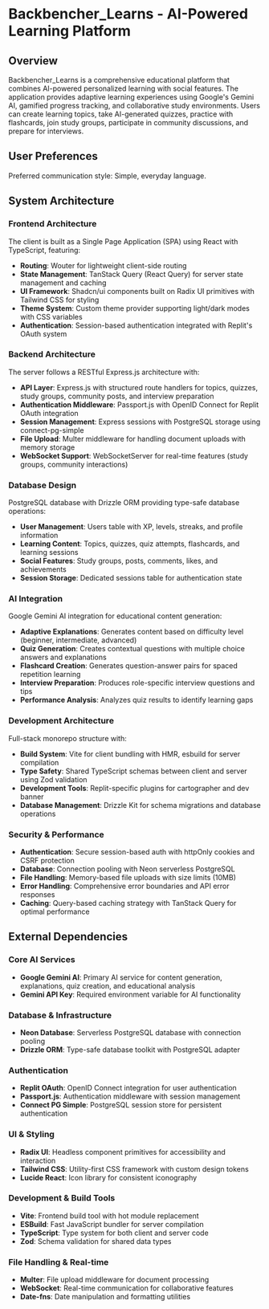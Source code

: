 # Backbencher_Learns - AI-Powered Learning Platform

## Overview

Backbencher_Learns is a comprehensive educational platform that combines AI-powered personalized learning with social features. The application provides adaptive learning experiences using Google's Gemini AI, gamified progress tracking, and collaborative study environments. Users can create learning topics, take AI-generated quizzes, practice with flashcards, join study groups, participate in community discussions, and prepare for interviews.

## User Preferences

Preferred communication style: Simple, everyday language.

## System Architecture

### Frontend Architecture
The client is built as a Single Page Application (SPA) using React with TypeScript, featuring:
- **Routing**: Wouter for lightweight client-side routing
- **State Management**: TanStack Query (React Query) for server state management and caching
- **UI Framework**: Shadcn/ui components built on Radix UI primitives with Tailwind CSS for styling
- **Theme System**: Custom theme provider supporting light/dark modes with CSS variables
- **Authentication**: Session-based authentication integrated with Replit's OAuth system

### Backend Architecture
The server follows a RESTful Express.js architecture with:
- **API Layer**: Express.js with structured route handlers for topics, quizzes, study groups, community posts, and interview preparation
- **Authentication Middleware**: Passport.js with OpenID Connect for Replit OAuth integration
- **Session Management**: Express sessions with PostgreSQL storage using connect-pg-simple
- **File Upload**: Multer middleware for handling document uploads with memory storage
- **WebSocket Support**: WebSocketServer for real-time features (study groups, community interactions)

### Database Design
PostgreSQL database with Drizzle ORM providing type-safe database operations:
- **User Management**: Users table with XP, levels, streaks, and profile information
- **Learning Content**: Topics, quizzes, quiz attempts, flashcards, and learning sessions
- **Social Features**: Study groups, posts, comments, likes, and achievements
- **Session Storage**: Dedicated sessions table for authentication state

### AI Integration
Google Gemini AI integration for educational content generation:
- **Adaptive Explanations**: Generates content based on difficulty level (beginner, intermediate, advanced)
- **Quiz Generation**: Creates contextual questions with multiple choice answers and explanations
- **Flashcard Creation**: Generates question-answer pairs for spaced repetition learning
- **Interview Preparation**: Produces role-specific interview questions and tips
- **Performance Analysis**: Analyzes quiz results to identify learning gaps

### Development Architecture
Full-stack monorepo structure with:
- **Build System**: Vite for client bundling with HMR, esbuild for server compilation
- **Type Safety**: Shared TypeScript schemas between client and server using Zod validation
- **Development Tools**: Replit-specific plugins for cartographer and dev banner
- **Database Management**: Drizzle Kit for schema migrations and database operations

### Security & Performance
- **Authentication**: Secure session-based auth with httpOnly cookies and CSRF protection
- **Database**: Connection pooling with Neon serverless PostgreSQL
- **File Handling**: Memory-based file uploads with size limits (10MB)
- **Error Handling**: Comprehensive error boundaries and API error responses
- **Caching**: Query-based caching strategy with TanStack Query for optimal performance

## External Dependencies

### Core AI Services
- **Google Gemini AI**: Primary AI service for content generation, explanations, quiz creation, and educational analysis
- **Gemini API Key**: Required environment variable for AI functionality

### Database & Infrastructure
- **Neon Database**: Serverless PostgreSQL database with connection pooling
- **Drizzle ORM**: Type-safe database toolkit with PostgreSQL adapter

### Authentication
- **Replit OAuth**: OpenID Connect integration for user authentication
- **Passport.js**: Authentication middleware with session management
- **Connect PG Simple**: PostgreSQL session store for persistent authentication

### UI & Styling
- **Radix UI**: Headless component primitives for accessibility and interaction
- **Tailwind CSS**: Utility-first CSS framework with custom design tokens
- **Lucide React**: Icon library for consistent iconography

### Development & Build Tools
- **Vite**: Frontend build tool with hot module replacement
- **ESBuild**: Fast JavaScript bundler for server compilation
- **TypeScript**: Type system for both client and server code
- **Zod**: Schema validation for shared data types

### File Handling & Real-time
- **Multer**: File upload middleware for document processing
- **WebSocket**: Real-time communication for collaborative features
- **Date-fns**: Date manipulation and formatting utilities